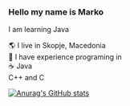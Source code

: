 ### Hello my name is Marko
I am learning Java


🌎 I live in Skopje, Macedonia  
📕 I have experience programing in  
☕ Java  
C++ and C  


[![Anurag's GitHub stats](https://github-readme-stats.vercel.app/api?username=sm791600)](https://github.com/anuraghazra/github-readme-stats)






<!--
**sm791600/sm791600** is a ✨ _special_ ✨ repository because its `README.md` (this file) appears on your GitHub profile.

Here are some ideas to get you started:

- 🔭 I’m currently working on ...
- 🌱 I’m currently learning ...
- 👯 I’m looking to collaborate on ...
- 🤔 I’m looking for help with ...
- 💬 Ask me about ...
- 📫 How to reach me: ...
- 😄 Pronouns: ...
- ⚡ Fun fact: ...
-->
